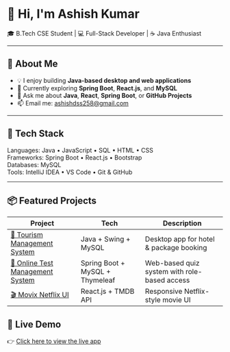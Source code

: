 # 👋 Hi, I'm Ashish Kumar

🎓 B.Tech CSE Student | 💻 Full-Stack Developer | ☕ Java Enthusiast

---

## 🚀 About Me

- 💡 I enjoy building **Java-based desktop and web applications**
- 🌱 Currently exploring **Spring Boot**, **React.js**, and **MySQL**
- 💬 Ask me about **Java**, **React**, **Spring Boot**, or **GitHub Projects**
- 📫 Email me: ashishdss258@gmail.com

---

## 🔨 Tech Stack

Languages:     Java • JavaScript • SQL • HTML • CSS  
Frameworks:    Spring Boot • React.js • Bootstrap  
Databases:     MySQL  
Tools:         IntelliJ IDEA • VS Code • Git & GitHub  



---

## 📦 Featured Projects

| Project | Tech | Description |
|--------|------|-------------|
| [🧳 Tourism Management System](https://github.com/ashishjha2910/Tourism-Management-System) | Java + Swing + MySQL | Desktop app for hotel & package booking |
| [🧠 Online Test Management System](https://github.com/ashishjha2910/Online-Test-Management-System) | Spring Boot + MySQL + Thymeleaf | Web-based quiz system with role-based access |
| [🎬 Movix Netflix UI](https://github.com/ashishjha2910/Movix-Netflix-Clone) | React.js + TMDB API | Responsive Netflix-style movie UI |

## 🚀 Live Demo

👉 [Click here to view the live app](https://ashishjha2910.github.io/Movix-Netflix-Clone/)





